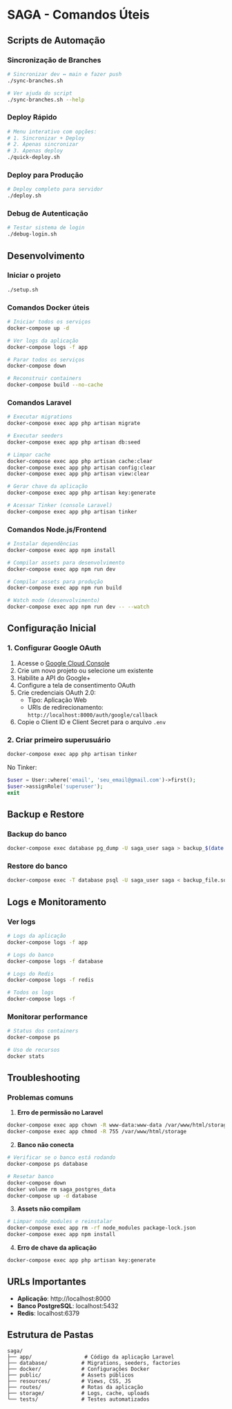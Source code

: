 # SAGA - Comandos Úteis

## Scripts de Automação

### Sincronização de Branches
```bash
# Sincronizar dev ↔ main e fazer push
./sync-branches.sh

# Ver ajuda do script
./sync-branches.sh --help
```

### Deploy Rápido
```bash
# Menu interativo com opções:
# 1. Sincronizar + Deploy
# 2. Apenas sincronizar
# 3. Apenas deploy
./quick-deploy.sh
```

### Deploy para Produção
```bash
# Deploy completo para servidor
./deploy.sh
```

### Debug de Autenticação
```bash
# Testar sistema de login
./debug-login.sh
```

## Desenvolvimento

### Iniciar o projeto
```bash
./setup.sh
```

### Comandos Docker úteis
```bash
# Iniciar todos os serviços
docker-compose up -d

# Ver logs da aplicação
docker-compose logs -f app

# Parar todos os serviços
docker-compose down

# Reconstruir containers
docker-compose build --no-cache
```

### Comandos Laravel
```bash
# Executar migrations
docker-compose exec app php artisan migrate

# Executar seeders
docker-compose exec app php artisan db:seed

# Limpar cache
docker-compose exec app php artisan cache:clear
docker-compose exec app php artisan config:clear
docker-compose exec app php artisan view:clear

# Gerar chave da aplicação
docker-compose exec app php artisan key:generate

# Acessar Tinker (console Laravel)
docker-compose exec app php artisan tinker
```

### Comandos Node.js/Frontend
```bash
# Instalar dependências
docker-compose exec app npm install

# Compilar assets para desenvolvimento
docker-compose exec app npm run dev

# Compilar assets para produção
docker-compose exec app npm run build

# Watch mode (desenvolvimento)
docker-compose exec app npm run dev -- --watch
```

## Configuração Inicial

### 1. Configurar Google OAuth
1. Acesse o [Google Cloud Console](https://console.cloud.google.com/)
2. Crie um novo projeto ou selecione um existente
3. Habilite a API do Google+ 
4. Configure a tela de consentimento OAuth
5. Crie credenciais OAuth 2.0:
   - Tipo: Aplicação Web
   - URIs de redirecionamento: `http://localhost:8000/auth/google/callback`
6. Copie o Client ID e Client Secret para o arquivo `.env`

### 2. Criar primeiro superusuário
```bash
docker-compose exec app php artisan tinker
```

No Tinker:
```php
$user = User::where('email', 'seu_email@gmail.com')->first();
$user->assignRole('superuser');
exit
```

## Backup e Restore

### Backup do banco
```bash
docker-compose exec database pg_dump -U saga_user saga > backup_$(date +%Y%m%d_%H%M%S).sql
```

### Restore do banco
```bash
docker-compose exec -T database psql -U saga_user saga < backup_file.sql
```

## Logs e Monitoramento

### Ver logs
```bash
# Logs da aplicação
docker-compose logs -f app

# Logs do banco
docker-compose logs -f database

# Logs do Redis
docker-compose logs -f redis

# Todos os logs
docker-compose logs -f
```

### Monitorar performance
```bash
# Status dos containers
docker-compose ps

# Uso de recursos
docker stats
```

## Troubleshooting

### Problemas comuns

1. **Erro de permissão no Laravel**
```bash
docker-compose exec app chown -R www-data:www-data /var/www/html/storage
docker-compose exec app chmod -R 755 /var/www/html/storage
```

2. **Banco não conecta**
```bash
# Verificar se o banco está rodando
docker-compose ps database

# Resetar banco
docker-compose down
docker volume rm saga_postgres_data
docker-compose up -d database
```

3. **Assets não compilam**
```bash
# Limpar node_modules e reinstalar
docker-compose exec app rm -rf node_modules package-lock.json
docker-compose exec app npm install
```

4. **Erro de chave da aplicação**
```bash
docker-compose exec app php artisan key:generate
```

## URLs Importantes

- **Aplicação**: http://localhost:8000
- **Banco PostgreSQL**: localhost:5432
- **Redis**: localhost:6379

## Estrutura de Pastas

```
saga/
├── app/                 # Código da aplicação Laravel
├── database/           # Migrations, seeders, factories
├── docker/             # Configurações Docker
├── public/             # Assets públicos
├── resources/          # Views, CSS, JS
├── routes/             # Rotas da aplicação
├── storage/            # Logs, cache, uploads
└── tests/              # Testes automatizados
```
